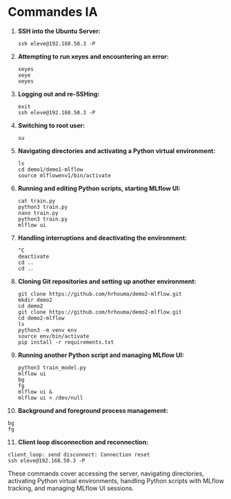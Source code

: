 # Commandes IA
1. **SSH into the Ubuntu Server:**
   ```
   ssh eleve@192.168.50.3 -P
   ```

2. **Attempting to run xeyes and encountering an error:**
   ```
   xeyes
   xeye
   xeyes
   ```

3. **Logging out and re-SSHing:**
   ```
   exit
   ssh eleve@192.168.50.3 -P
   ```

4. **Switching to root user:**
   ```
   su
   ```

5. **Navigating directories and activating a Python virtual environment:**
   ```
   ls
   cd demo1/demo1-mlflow
   source mlflowenv1/bin/activate
   ```

6. **Running and editing Python scripts, starting MLflow UI:**
   ```
   cat train.py
   python3 train.py
   nano train.py
   python3 train.py
   mlflow ui
   ```

7. **Handling interruptions and deactivating the environment:**
   ```
   ^C
   deactivate
   cd ..
   cd ..
   ```

8. **Cloning Git repositories and setting up another environment:**
   ```
   git clone https://github.com/hrhouma/demo2-mlflow.git
   mkdir demo2
   cd demo2
   git clone https://github.com/hrhouma/demo2-mlflow.git
   cd demo2-mlflow
   ls
   python3 -m venv env
   source env/bin/activate
   pip install -r requirements.txt
   ```

9. **Running another Python script and managing MLflow UI:**
   ```
   python3 train_model.py
   mlflow ui
   bg
   fg
   mlflow ui &
   mlflow ui > /dev/null
   ```

10. **Background and foreground process management:**
   ```
   bg
   fg
   ```

11. **Client loop disconnection and reconnection:**
   ```
   client_loop: send disconnect: Connection reset
   ssh eleve@192.168.50.3 -P
   ```

These commands cover accessing the server, navigating directories, activating Python virtual environments, handling Python scripts with MLflow tracking, and managing MLflow UI sessions.
